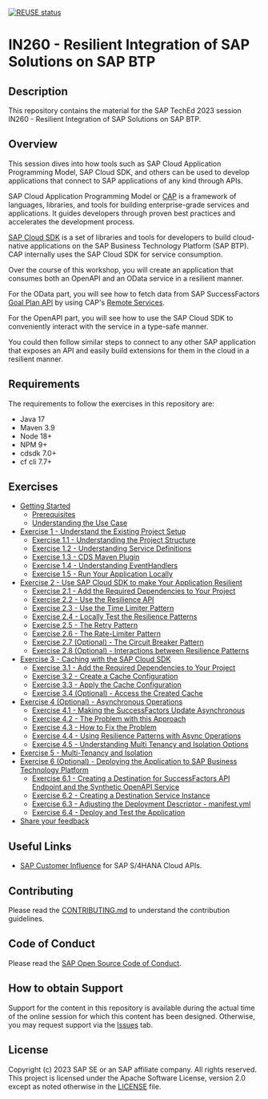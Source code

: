 [![REUSE status](https://api.reuse.software/badge/github.com/SAP-samples/teched2023-AD266)](https://api.reuse.software/info/github.com/SAP-samples/teched2023-AD266)

# IN260 - Resilient Integration of SAP Solutions on SAP BTP

## Description

This repository contains the material for the SAP TechEd 2023 session IN260 - Resilient Integration of SAP Solutions on SAP BTP.

## Overview

This session dives into how tools such as SAP Cloud Application Programming Model, SAP Cloud SDK, and others can be used to develop applications that connect to SAP applications of any kind through APIs.

SAP Cloud Application Programming Model or [CAP](https://cap.cloud.sap/docs/) is a framework of languages, libraries, and tools for building enterprise-grade services and applications.
It guides developers through proven best practices and accelerates the development process.

[SAP Cloud SDK](https://sap.github.io/cloud-sdk/docs/overview/overview-cloud-sdk) is a set of libraries and tools for developers to build cloud-native applications on the SAP Business Technology Platform (SAP BTP).
CAP internally uses the SAP Cloud SDK for service consumption.

Over the course of this workshop, you will create an application that consumes both an OpenAPI and an OData service in a resilient manner.

For the OData part, you will see how to fetch data from SAP SuccessFactors [Goal Plan API](https://api.sap.com/api/PerformanceandGoalsPMGM/overview) by using CAP's [Remote Services](https://cap.cloud.sap/docs/java/remote-services#configuring-remote-services).

For the OpenAPI part, you will see how to use the SAP Cloud SDK to conveniently interact with the service in a type-safe manner.

You could then follow similar steps to connect to any other SAP application that exposes an API and easily build extensions for them in the cloud in a resilient manner.

## Requirements

The requirements to follow the exercises in this repository are:

- Java 17
- Maven 3.9
- Node 18+
- NPM 9+
- cdsdk 7.0+
- cf cli 7.7+

## Exercises

- [Getting Started](exercises/ex0/README.md)
  - [Prerequisites](exercises/ex0/README.md#prerequisites)
  - [Understanding the Use Case](exercises/ex0/README.md#understanding-the-use-case)
- [Exercise 1 - Understand the Existing Project Setup](exercises/ex1/README.md)
  - [Exercise 1.1 - Understanding the Project Structure](exercises/ex1/README.md#11-understanding-the-project-structure)
  - [Exercise 1.2 - Understanding Service Definitions](exercises/ex1/README.md#12-understanding-service-definitions)
  - [Exercise 1.3 - CDS Maven Plugin](exercises/ex1/README.md#13-cds-maven-plugin)
  - [Exercise 1.4 - Understanding EventHandlers](exercises/ex1/README.md#14-understanding-eventhandlers)
  - [Exercise 1.5 - Run Your Application Locally](exercises/ex1/README.md#15-run-your-application-locally)
- [Exercise 2 - Use SAP Cloud SDK to make Your Application Resilient](exercises/ex2/README.md)
  - [Exercise 2.1 - Add the Required Dependencies to Your Project](exercises/ex2/README.md#21---add-the-required-dependencies-to-your-project)
  - [Exercise 2.2 - Use the Resilience API](exercises/ex2/README.md#22---use-the-resilience-api)
  - [Exercise 2.3 - Use the Time Limiter Pattern](exercises/ex2/README.md#23---use-the-time-limiter-pattern)
  - [Exercise 2.4 - Locally Test the Resilience Patterns](exercises/ex2/README.md#24---locally-test-the-resilience-patterns)
  - [Exercise 2.5 - The Retry Pattern](exercises/ex2/README.md#25---the-retry-pattern)
  - [Exercise 2.6 - The Rate-Limiter Pattern](exercises/ex2/README.md#26---the-rate-limiter-pattern)
  - [Exercise 2.7 (Optional) - The Circuit Breaker Pattern](exercises/ex2/README.md#27-optional---the-circuit-breaker-pattern)
  - [Exercise 2.8 (Optional) - Interactions between Resilience Patterns](exercises/ex2/README.md#28-optional---interactions-between-resilience-patterns)
- [Exercise 3 - Caching with the SAP Cloud SDK](exercises/ex3/README.md)
  - [Exercise 3.1 - Add the Required Dependencies to Your Project](exercises/ex3/README.md#31---add-the-required-dependencies-to-your-project)
  - [Exercise 3.2 - Create a Cache Configuration](exercises/ex3/README.md#32---create-a-cache-configuration)
  - [Exercise 3.3 - Apply the Cache Configuration](exercises/ex3/README.md#33---apply-the-cache-configuration)
  - [Exercise 3.4 (Optional) - Access the Created Cache](exercises/ex3/README.md#34-optional---access-the-created-cache)
- [Exercise 4 (Optional) - Asynchronous Operations](exercises/ex4/README.md)
  - [Exercise 4.1 - Making the SuccessFactors Update Asynchronous](exercises/ex4/README.md#41-making-the-successfactors-update-asynchronous)
  - [Exercise 4.2 - The Problem with this Approach](exercises/ex4/README.md#42-the-problem-with-this-approach)
  - [Exercise 4.3 - How to Fix the Problem](exercises/ex4/README.md#43-how-to-fix-the-problem)
  - [Exercise 4.4 - Using Resilience Patterns with Async Operations](exercises/ex4/README.md#44-using-resilience-patterns-with-async-operations)
  - [Exercise 4.5 - Understanding Multi Tenancy and Isolation Options](exercises/ex4/README.md#45-understanding-multi-tenancy-and-isolation-options)
- [Exercise 5 - Multi-Tenancy and Isolation](exercises/ex5/README.md)
- [Exercise 6 (Optional) - Deploying the Application to SAP Business Technology Platform](exercises/ex6/README.md)
  - [Exercise 6.1 - Creating a Destination for SuccessFactors API Endpoint and the Synthetic OpenAPI Service](exercises/ex6/README.md#61-creating-a-destination-for-successfactors-api-endpoint-and-the-synthetic-openapi-service)
  - [Exercise 6.2 - Creating a Destination Service Instance](exercises/ex6/README.md#62-creating-a-destination-service-instance)
  - [Exercise 6.3 - Adjusting the Deployment Descriptor - manifest.yml](exercises/ex6/README.md#63-adjusting-the-deployment-descriptor---manifestyml)
  - [Exercise 6.4 - Deploy and Test the Application](exercises/ex6/README.md#64-deploy-and-test-the-application)
- [Share your feedback](https://github.com/SAP-samples/teched2023-IN260/issues/new/choose)

## Useful Links
- [SAP Customer Influence](https://influence.sap.com/sap/ino/#/campaign/1175) for SAP S/4HANA Cloud APIs.

## Contributing
Please read the [CONTRIBUTING.md](./CONTRIBUTING.md) to understand the contribution guidelines.

## Code of Conduct
Please read the [SAP Open Source Code of Conduct](https://github.com/SAP-samples/.github/blob/main/CODE_OF_CONDUCT.md).

## How to obtain Support

Support for the content in this repository is available during the actual time of the online session for which this content has been designed. Otherwise, you may request support via the [Issues](../../issues) tab.

## License
Copyright (c) 2023 SAP SE or an SAP affiliate company. All rights reserved. This project is licensed under the Apache Software License, version 2.0 except as noted otherwise in the [LICENSE](LICENSES/Apache-2.0.txt) file.
